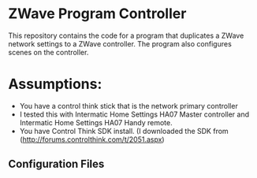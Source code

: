 ZWave Program Controller
========================

This repository contains the code for a program that duplicates a ZWave network settings to a ZWave controller. The program also configures scenes on the controller.

# Assumptions:
*  You have a control think stick that is the network primary controller
* I tested this with Intermatic Home Settings HA07 Master controller and Intermatic Home Settings HA07 Handy remote.
* You have Control Think SDK install. (I downloaded the SDK from (http://forums.controlthink.com/t/2051.aspx)


## Configuration Files

